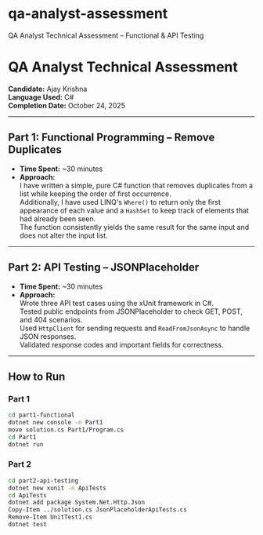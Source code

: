 # qa-analyst-assessment
QA Analyst Technical Assessment – Functional &amp; API Testing
# QA Analyst Technical Assessment

**Candidate:** Ajay Krishna  
**Language Used:** C#  
**Completion Date:** October 24, 2025  

---

## Part 1: Functional Programming – Remove Duplicates
- **Time Spent:** ~30 minutes  
- **Approach:**  
  I have written a simple, pure C# function that removes duplicates from a list while keeping the order of first occurrence.  
  Additionally, I have used LINQ's `Where()` to return only the first appearance of each value and a `HashSet` to keep track of elements that had already been seen.  
  The function consistently yields the same result for the same input and does not alter the input list.
---

## Part 2: API Testing – JSONPlaceholder
- **Time Spent:** ~30 minutes  
- **Approach:**  
  Wrote three API test cases using the xUnit framework in C#.  
  Tested public endpoints from JSONPlaceholder to check GET, POST, and 404 scenarios.  
  Used `HttpClient` for sending requests and `ReadFromJsonAsync` to handle JSON responses.  
  Validated response codes and important fields for correctness.

---

## How to Run

### Part 1
```bash
cd part1-functional
dotnet new console -n Part1
move solution.cs Part1/Program.cs
cd Part1
dotnet run
```

### Part 2
```bash
cd part2-api-testing
dotnet new xunit -n ApiTests
cd ApiTests
dotnet add package System.Net.Http.Json
Copy-Item ../solution.cs JsonPlaceholderApiTests.cs
Remove-Item UnitTest1.cs
dotnet test
```

